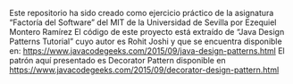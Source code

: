 Este repositorio ha sido creado como ejercicio práctico de la asignatura “Factoría del Software” del MIT de la Universidad de Sevilla por Ezequiel Montero Ramírez
El código de este proyecto está extraído de “Java Design Patterns Tutorial” cuyo autor es Rohit Joshi y que se encuentra disponible en:
https://www.javacodegeeks.com/2015/09/java-design-patterns.html
El patrón aquí presentado es Decorator Pattern disponible en https://www.javacodegeeks.com/2015/09/decorator-design-pattern.html
